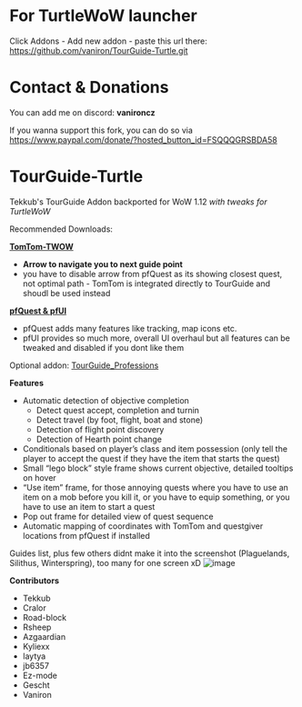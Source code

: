 # For TurtleWoW launcher
Click Addons - Add new addon - paste this url there: https://github.com/vaniron/TourGuide-Turtle.git

# Contact & Donations
You can add me on discord: **vanironcz**

If you wanna support this fork, you can do so via https://www.paypal.com/donate/?hosted_button_id=FSQQQGRSBDA58

# TourGuide-Turtle
Tekkub's TourGuide Addon backported for WoW 1.12 *with tweaks for TurtleWoW*

Recommended Downloads: 

[**TomTom-TWOW**](https://github.com/laytya/TomTom-TWOW)
* **Arrow to navigate you to next guide point**
* you have to disable arrow from pfQuest as its showing closest quest, not optimal path - TomTom is integrated directly to TourGuide and shoudl be used instead

[**pfQuest & pfUI**](https://shagu.org)
* pfQuest adds many features like tracking, map icons etc.
* pfUI provides so much more, overall UI overhaul but all features can be tweaked and disabled if you dont like them

Optional addon: [TourGuide_Professions](https://github.com/Lorwik/TourGuide_Professions)


**Features**
* Automatic detection of objective completion
  * Detect quest accept, completion and turnin
  * Detect travel (by foot, flight, boat and stone)
  * Detection of flight point discovery
  * Detection of Hearth point change
* Conditionals based on player’s class and item possession (only tell the player to accept the quest if they have the item that starts the quest)
* Small “lego block” style frame shows current objective, detailed tooltips on hover
* “Use item” frame, for those annoying quests where you have to use an item on a mob before you kill it, or you have to equip something, or you have to use an item to start a quest
* Pop out frame for detailed view of quest sequence
* Automatic mapping of coordinates with TomTom and questgiver locations from pfQuest if installed

Guides list, plus few others didnt make it into the screenshot (Plaguelands, Silithus, Winterspring), too many for one screen xD
![image](https://github.com/user-attachments/assets/7d655a07-d8b9-48ad-b514-b95fcefb81a8)


**Contributors**
* Tekkub
* Cralor
* Road-block
* Rsheep
* Azgaardian
* Kyliexx
* laytya
* jb6357
* Ez-mode
* Gescht
* Vaniron
